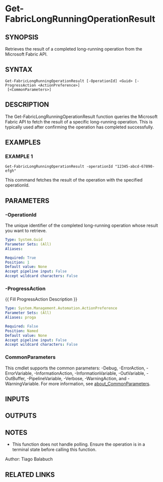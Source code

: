﻿---
external help file: FabricTools-help.xml
Module Name: FabricTools
online version: https://learn.microsoft.com/en-us/rest/api/fabric/eventhouse/items/list-eventhouses?tabs=HTTP
schema: 2.0.0
---

# Get-FabricLongRunningOperationResult

## SYNOPSIS
Retrieves the result of a completed long-running operation from the Microsoft Fabric API.

## SYNTAX

```
Get-FabricLongRunningOperationResult [-OperationId] <Guid> [-ProgressAction <ActionPreference>]
 [<CommonParameters>]
```

## DESCRIPTION
The Get-FabricLongRunningOperationResult function queries the Microsoft Fabric API to fetch the result
of a specific long-running operation.
This is typically used after confirming the operation has completed successfully.

## EXAMPLES

### EXAMPLE 1
```
Get-FabricLongRunningOperationResult -operationId "12345-abcd-67890-efgh"
```

This command fetches the result of the operation with the specified operationId.

## PARAMETERS

### -OperationId
The unique identifier of the completed long-running operation whose result you want to retrieve.

```yaml
Type: System.Guid
Parameter Sets: (All)
Aliases:

Required: True
Position: 1
Default value: None
Accept pipeline input: False
Accept wildcard characters: False
```

### -ProgressAction
{{ Fill ProgressAction Description }}

```yaml
Type: System.Management.Automation.ActionPreference
Parameter Sets: (All)
Aliases: proga

Required: False
Position: Named
Default value: None
Accept pipeline input: False
Accept wildcard characters: False
```

### CommonParameters
This cmdlet supports the common parameters: -Debug, -ErrorAction, -ErrorVariable, -InformationAction, -InformationVariable, -OutVariable, -OutBuffer, -PipelineVariable, -Verbose, -WarningAction, and -WarningVariable. For more information, see [about_CommonParameters](http://go.microsoft.com/fwlink/?LinkID=113216).

## INPUTS

## OUTPUTS

## NOTES
- This function does not handle polling. Ensure the operation is in a terminal state before calling this function.

Author: Tiago Balabuch

## RELATED LINKS
